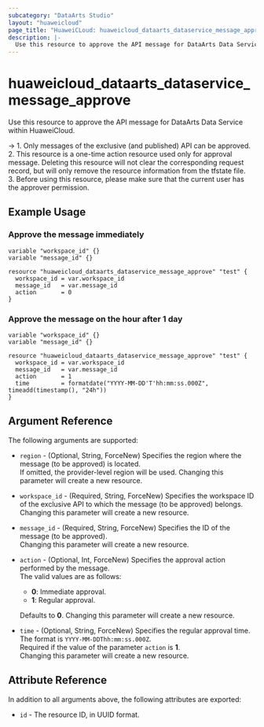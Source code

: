 ```yaml
---
subcategory: "DataArts Studio"
layout: "huaweicloud"
page_title: "HuaweiCLoud: huaweicloud_dataarts_dataservice_message_approve"
description: |-
  Use this resource to approve the API message for DataArts Data Service within HuaweiCloud.
---
```


# huaweicloud_dataarts_dataservice_message_approve

Use this resource to approve the API message for DataArts Data Service within HuaweiCloud.

-> 1. Only messages of the exclusive (and published) API can be approved.
   <br>2. This resource is a one-time action resource used only for approval message. Deleting this resource will not
   clear the corresponding request record, but will only remove the resource information from the tfstate file.
   <br>3. Before using this resource, please make sure that the current user has the approver permission.

## Example Usage

### Approve the message immediately

```hcl
variable "workspace_id" {}
variable "message_id" {}

resource "huaweicloud_dataarts_dataservice_message_approve" "test" {
  workspace_id = var.workspace_id
  message_id   = var.message_id
  action       = 0
}
```

### Approve the message on the hour after 1 day

```hcl
variable "workspace_id" {}
variable "message_id" {}

resource "huaweicloud_dataarts_dataservice_message_approve" "test" {
  workspace_id = var.workspace_id
  message_id   = var.message_id
  action       = 1
  time         = formatdate("YYYY-MM-DD'T'hh:mm:ss.000Z", timeadd(timestamp(), "24h"))
}
```

## Argument Reference

The following arguments are supported:

* `region` - (Optional, String, ForceNew) Specifies the region where the message (to be approved) is located.  
  If omitted, the provider-level region will be used. Changing this parameter will create a new resource.

* `workspace_id` - (Required, String, ForceNew) Specifies the workspace ID of the exclusive API to which the message
  (to be approved) belongs.
  Changing this parameter will create a new resource.

* `message_id` - (Required, String, ForceNew) Specifies the ID of the message (to be approved).  
  Changing this parameter will create a new resource.

* `action` - (Optional, Int, ForceNew) Specifies the approval action performed by the message.  
  The valid values are as follows:
  + **0**: Immediate approval.
  + **1**: Regular approval.

  Defaults to **0**. Changing this parameter will create a new resource.

* `time` - (Optional, String, ForceNew) Specifies the regular approval time.  
  The format is `YYYY-MM-DDThh:mm:ss.000Z`.  
  Required if the value of the parameter `action` is **1**.  
  Changing this parameter will create a new resource.

## Attribute Reference

In addition to all arguments above, the following attributes are exported:

* `id` - The resource ID, in UUID format.
